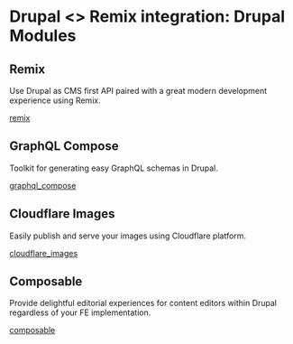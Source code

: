 # Drupal <> Remix integration: Drupal Modules

## Remix

Use Drupal as CMS first API paired with a great modern development experience using Remix.

[remix](https://www.drupal.org/project/remix)

## GraphQL Compose
Toolkit for generating easy GraphQL schemas in Drupal.

[graphql_compose](https://www.drupal.org/project/graphql_compose)

## Cloudflare Images

Easily publish and serve your images using Cloudflare platform.

[cloudflare_images](https://www.drupal.org/project/cloudflare_images)

## Composable

Provide delightful editorial experiences for content editors within Drupal regardless of your FE implementation.

[composable](https://www.drupal.org/project/composable)
